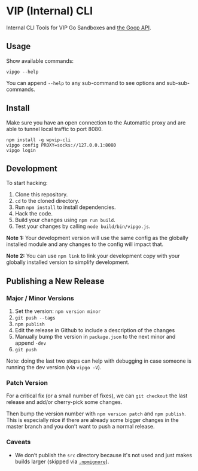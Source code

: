 # VIP (Internal) CLI

Internal CLI Tools for VIP Go Sandboxes and [the Goop API](https://github.com/Automattic/vip-go-api).

## Usage

Show available commands:

```
vipgo --help
```

You can append `--help` to any sub-command to see options and sub-sub-commands.

## Install

Make sure you have an open connection to the Automattic proxy and are able to
tunnel local traffic to port 8080.

```
npm install -g wpvip-cli
vipgo config PROXY=socks://127.0.0.1:8080
vipgo login
```

## Development

To start hacking:

1. Clone this repository.
1. `cd` to the cloned directory.
1. Run `npm install` to install dependencies.
1. Hack the code.
1. Build your changes using `npm run build`.
1. Test your changes by calling `node build/bin/vipgo.js`.

**Note 1:** Your development version will use the same config as the globally installed module and any changes to the config will impact that.

**Note 2:** You can use `npm link` to link your development copy with your globally installed version to simplify development.

## Publishing a New Release

### Major / Minor Versions

1. Set the version: `npm version minor`
1. `git push --tags`
1. `npm publish`
1. Edit the release in Github to include a description of the changes
1. Manually bump the version in `package.json` to the next minor and append `-dev`
1. `git push`

Note: doing the last two steps can help with debugging in case someone is running the dev version (via `vipgo -V`).

### Patch Version

For a critical fix (or a small number of fixes), we can `git checkout` the last release and add/or cherry-pick some changes. 

Then bump the version number with `npm version patch` and `npm publish`. This is especially nice if there are already some bigger changes in the master branch and you don’t want to push a normal release.

### Caveats

* We don’t publish the `src` directory because it's not used and just makes builds larger (skipped via [`.npmignore`](https://github.com/Automattic/vip-cli/blob/master/.npmignore)).
